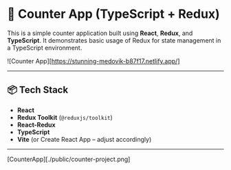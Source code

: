 # 🧮 Counter App (TypeScript + Redux)

This is a simple counter application built using **React**, **Redux**, and **TypeScript**. It demonstrates basic usage of Redux for state management in a TypeScript environment.

![Counter App][https://stunning-medovik-b87f17.netlify.app/]

---

## 📦 Tech Stack

- **React**
- **Redux Toolkit** (`@reduxjs/toolkit`)
- **React-Redux**
- **TypeScript**
- **Vite** (or Create React App – adjust accordingly)

---

[CounterApp][./public/counter-project.png]
